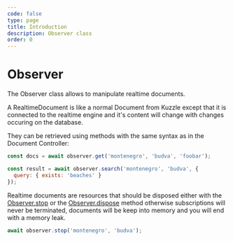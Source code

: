 ```yaml
---
code: false
type: page
title: Introduction
description: Observer class
order: 0
---
```


# Observer

<SinceBadge version="auto-version" />

The Observer class allows to manipulate realtime documents.

A RealtimeDocument is like a normal Document from Kuzzle except that it is
connected to the realtime engine and it's content will change with changes
occuring on the database.

They can be retrieved using methods with the same syntax as in the Document
Controller:

```js
const docs = await observer.get('montenegro', 'budva', 'foobar');

const result = await observer.search('montenegro', 'budva', {
  query: { exists: 'beaches' }
});
```

Realtime documents are resources that should be disposed either with the
[Observer.stop](/sdk/js/7/core-classes/observer/stop) or the [Observer.dispose](/sdk/js/7/core-classes/observer/dispose)
method otherwise subscriptions will never be terminated, documents will be keep
into memory and you will end with a memory leak.

```js
await observer.stop('montenegro', 'budva');
```
